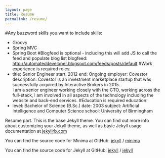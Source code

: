 ```yaml
---
layout: page
title: Resume
permalink: /resume/
---
```


#Any buzzword skills you want to include
skills:
 - Groovy
 - Spring MVC
 - Spring Boot
#Blogfeed is optional - including this will add JS to call the feed and populate blog list
blogfeed: http://automateddeveloper.blogspot.com/feeds/posts/default
#Work experience is required
roles:
 - title: Senior Engineer
   start: 2012
   end: Ongoing
   employer: Covestor
   description: Covestor is an investment marketplace startup that was successfully acquired by Interactive Brokers in 2015. <br/> I am a senior engineer working closely with the CTO, working across the full-stack, I am involved in all aspects of the technology including the website and back-end services.
#Education is required
education:
 - level: Bachelor of Science (B.Sc.)
   date: 2003
   subject: Artificial Intelligence and Computer Science
   school: University of Birmingham

Resume part. This is the base Jekyll theme. You can find out more info about customizing your Jekyll theme, as well as basic Jekyll usage documentation at [jekyllrb.com](https://jekyllrb.com/)

You can find the source code for Minima at GitHub:
[jekyll][jekyll-organization] /
[minima](https://github.com/jekyll/minima)

You can find the source code for Jekyll at GitHub:
[jekyll][jekyll-organization] /
[jekyll](https://github.com/jekyll/jekyll)


[jekyll-organization]: https://github.com/jekyll

